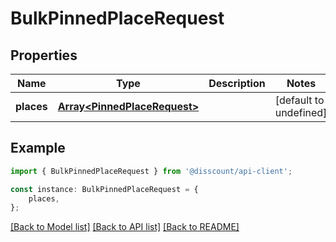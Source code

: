 # BulkPinnedPlaceRequest


## Properties

Name | Type | Description | Notes
------------ | ------------- | ------------- | -------------
**places** | [**Array&lt;PinnedPlaceRequest&gt;**](PinnedPlaceRequest.md) |  | [default to undefined]

## Example

```typescript
import { BulkPinnedPlaceRequest } from '@disscount/api-client';

const instance: BulkPinnedPlaceRequest = {
    places,
};
```

[[Back to Model list]](../README.md#documentation-for-models) [[Back to API list]](../README.md#documentation-for-api-endpoints) [[Back to README]](../README.md)
